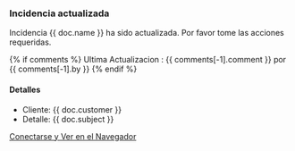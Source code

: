 <h3>Incidencia actualizada</h3>

<p>Incidencia {{ doc.name }} ha sido actualizada. Por favor tome las acciones requeridas.</p>

<!-- show last comment -->
{% if comments %}
Ultima Actualizacion : {{ comments[-1].comment }} por {{ comments[-1].by }}
{% endif %}

<h4>Detalles</h4>

<ul>
<li>Cliente: {{ doc.customer }}
<li>Detalle: {{ doc.subject }}
</ul>
<p>
<a href="https://clickcg.co/issues?name={{ doc.name }}">Conectarse y Ver en el Navegador</a>
